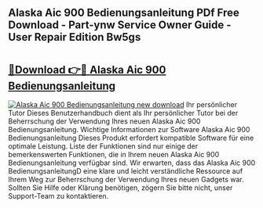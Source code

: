 ## Alaska Aic 900 Bedienungsanleitung PDf Free Download - Part-ynw Service Owner Guide - User Repair Edition Bw5gs

# <h2><a href="http://df58h2.blite.top/?on=Alaska+Aic+900+Bedienungsanleitung">🔗Download 👉🔴 Alaska Aic 900 Bedienungsanleitung</a></h2>

[![Alaska Aic 900 Bedienungsanleitung new download](https://i.imgur.com/lujVjoI.png)](http://df58h2.blite.top/?on=Alaska+Aic+900+Bedienungsanleitung)
Ihr persönlicher Tutor Dieses Benutzerhandbuch dient als Ihr persönlicher Tutor bei der Beherrschung der Verwendung Ihres neuen Alaska Aic 900 Bedienungsanleitung. Wichtige Informationen zur Software Alaska Aic 900 Bedienungsanleitung Dieses Produkt erfordert kompatible Software für eine optimale Leistung. Liste der Funktionen sind nur einige der bemerkenswerten Funktionen, die in Ihrem neuen Alaska Aic 900 Bedienungsanleitung verfügbar sind. Wir erwarten, dass das Alaska Aic 900 BedienungsanleitungD eine klare und leicht verständliche Ressource auf Ihrem Weg zur Beherrschung der Verwendung Ihres neuen Gadgets war. Sollten Sie Hilfe oder Klärung benötigen, zögern Sie bitte nicht, unser Support-Team zu kontaktieren.
